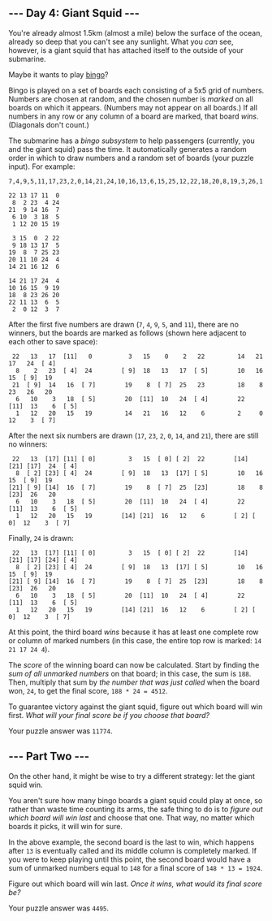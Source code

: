 \--- Day 4: Giant Squid ---
---------------------------

You're already almost 1.5km (almost a mile) below the surface of the ocean, already so deep that you can't see any sunlight. What you _can_ see, however, is a giant squid that has attached itself to the outside of your submarine.

Maybe it wants to play [bingo](https://en.wikipedia.org/wiki/Bingo_(American_version))?

Bingo is played on a set of boards each consisting of a 5x5 grid of numbers. Numbers are chosen at random, and the chosen number is _marked_ on all boards on which it appears. (Numbers may not appear on all boards.) If all numbers in any row or any column of a board are marked, that board _wins_. (Diagonals don't count.)

The submarine has a _bingo subsystem_ to help passengers (currently, you and the giant squid) pass the time. It automatically generates a random order in which to draw numbers and a random set of boards (your puzzle input). For example:

    7,4,9,5,11,17,23,2,0,14,21,24,10,16,13,6,15,25,12,22,18,20,8,19,3,26,1
    
    22 13 17 11  0
     8  2 23  4 24
    21  9 14 16  7
     6 10  3 18  5
     1 12 20 15 19
    
     3 15  0  2 22
     9 18 13 17  5
    19  8  7 25 23
    20 11 10 24  4
    14 21 16 12  6
    
    14 21 17 24  4
    10 16 15  9 19
    18  8 23 26 20
    22 11 13  6  5
     2  0 12  3  7
    

After the first five numbers are drawn (`7`, `4`, `9`, `5`, and `11`), there are no winners, but the boards are marked as follows (shown here adjacent to each other to save space):

     22   13   17  [11]   0          3   15    0    2   22         14   21   17   24  [ 4]
      8    2   23  [ 4]  24        [ 9]  18   13   17  [ 5]        10   16   15  [ 9]  19
     21  [ 9]  14   16  [ 7]        19    8  [ 7]  25   23         18    8   23   26   20
      6   10    3   18  [ 5]        20  [11]  10   24  [ 4]        22  [11]  13    6  [ 5]
      1   12   20   15   19         14   21   16   12    6         2     0   12    3  [ 7]
    

After the next six numbers are drawn (`17`, `23`, `2`, `0`, `14`, and `21`), there are still no winners:

     22   13  [17] [11] [ 0]         3   15  [ 0] [ 2]  22        [14] [21] [17]  24  [ 4]
      8  [ 2] [23] [ 4]  24        [ 9]  18   13  [17] [ 5]        10   16   15  [ 9]  19
    [21] [ 9] [14]  16  [ 7]        19    8  [ 7]  25  [23]        18    8  [23]  26   20
      6   10    3   18  [ 5]        20  [11]  10   24  [ 4]        22  [11]  13    6  [ 5]
      1   12   20   15   19        [14] [21]  16   12    6        [ 2] [ 0]  12    3  [ 7]
    

Finally, `24` is drawn:

     22   13  [17] [11] [ 0]         3   15  [ 0] [ 2]  22        [14] [21] [17] [24] [ 4]
      8  [ 2] [23] [ 4]  24        [ 9]  18   13  [17] [ 5]        10   16   15  [ 9]  19
    [21] [ 9] [14]  16  [ 7]        19    8  [ 7]  25  [23]        18    8  [23]  26   20
      6   10    3   18  [ 5]        20  [11]  10   24  [ 4]        22  [11]  13    6  [ 5]
      1   12   20   15   19        [14] [21]  16   12    6        [ 2] [ 0]  12    3  [ 7]
    

At this point, the third board _wins_ because it has at least one complete row or column of marked numbers (in this case, the entire top row is marked: `14 21 17 24 4`).

The _score_ of the winning board can now be calculated. Start by finding the _sum of all unmarked numbers_ on that board; in this case, the sum is `188`. Then, multiply that sum by _the number that was just called_ when the board won, `24`, to get the final score, `188 * 24 = 4512`.

To guarantee victory against the giant squid, figure out which board will win first. _What will your final score be if you choose that board?_

Your puzzle answer was `11774`.

\--- Part Two ---
-----------------

On the other hand, it might be wise to try a different strategy: let the giant squid win.

You aren't sure how many bingo boards a giant squid could play at once, so rather than waste time counting its arms, the safe thing to do is to _figure out which board will win last_ and choose that one. That way, no matter which boards it picks, it will win for sure.

In the above example, the second board is the last to win, which happens after `13` is eventually called and its middle column is completely marked. If you were to keep playing until this point, the second board would have a sum of unmarked numbers equal to `148` for a final score of `148 * 13 = 1924`.

Figure out which board will win last. _Once it wins, what would its final score be?_

Your puzzle answer was `4495`.